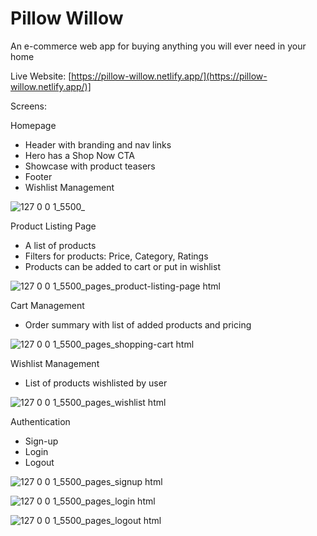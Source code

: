 # Pillow Willow
An e-commerce web app for buying anything you will ever need in your home

Live Website: [https://pillow-willow.netlify.app/](https://pillow-willow.netlify.app/)]

Screens:

Homepage
- Header with branding and nav links
- Hero has a Shop Now CTA
- Showcase with product teasers
- Footer
- Wishlist Management

![127 0 0 1_5500_](https://user-images.githubusercontent.com/16834982/155066667-78aabb45-a4c0-48f1-95bc-155bc09010a1.png)


Product Listing Page
- A list of products
- Filters for products: Price, Category, Ratings
- Products can be added to cart or put in wishlist

![127 0 0 1_5500_pages_product-listing-page html](https://user-images.githubusercontent.com/16834982/155066729-a4c3a427-9f12-41d8-8542-06d6ff4da159.png)


Cart Management
- Order summary with list of added products and pricing

![127 0 0 1_5500_pages_shopping-cart html](https://user-images.githubusercontent.com/16834982/155066776-554e3518-55e3-4f2a-a43f-fa443bef3f77.png)


Wishlist Management
- List of products wishlisted by user

![127 0 0 1_5500_pages_wishlist html](https://user-images.githubusercontent.com/16834982/155066800-f495c1e7-9a54-4750-bc01-7b6881e74721.png)


Authentication
- Sign-up
- Login
- Logout

![127 0 0 1_5500_pages_signup html](https://user-images.githubusercontent.com/16834982/155066833-6cb881e2-e0b7-40d8-bafd-a4c97018ec11.png)

![127 0 0 1_5500_pages_login html](https://user-images.githubusercontent.com/16834982/155066843-f273f1f3-f1e0-4f15-8a86-496444e10fe4.png)

![127 0 0 1_5500_pages_logout html](https://user-images.githubusercontent.com/16834982/155066859-50b57625-1df4-48b0-a03c-007953a8da14.png)

